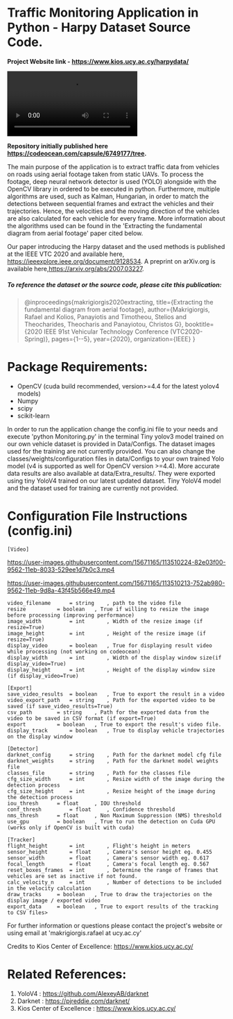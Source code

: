 # Traffic Monitoring Application in Python - Harpy Dataset Source Code.

**Project Website link - https://www.kios.ucy.ac.cy/harpydata/**

![Demo Video of this Proejct](https://user-images.githubusercontent.com/15671165/113510212-72c85f80-9562-11eb-83d2-7aeaca05a68a.mp4)

**Repository initially published here https://codeocean.com/capsule/6749177/tree.**

The main purpose of the application is to extract traffic data from vehicles on roads using aerial footage taken from static UAVs. To process the footage, deep neural network detector is used (YOLO) alongside with the OpenCV library in ordered to be executed in python. Furthermore, multiple algorithms are used, such as Kalman, Hungarian, in order to match the detections between sequential frames and extract the vehicles and their trajectories. Hence, the velocities and the moving direction of the vehicles are also calculated for each vehicle for every frame. More information about the algorithms used can be found in the 'Extracting the fundamental diagram from aerial footage' paper cited below.

Our paper introducing the Harpy dataset and the used methods is published at the IEEE VTC 2020 and available here, https://ieeexplore.ieee.org/document/9128534.
A preprint on arXiv.org is available here,https://arxiv.org/abs/2007.03227. 

##### To reference the dataset or the source code, please cite this publication: 

> @inproceedings{makrigiorgis2020extracting,
>  title={Extracting the fundamental diagram from aerial footage},
>  author={Makrigiorgis, Rafael and Kolios, Panayiotis and Timotheou, Stelios and Theocharides, Theocharis and Panayiotou, Christos G},
>  booktitle={2020 IEEE 91st Vehicular Technology Conference (VTC2020-Spring)},
>  pages={1--5},
> year={2020},
>  organization={IEEE}
> }

# Package Requirements:
- OpenCV (cuda build recommended, version>=4.4 for the latest yolov4 models)
- Numpy
- scipy
- scikit-learn


In order to run the application change the config.ini file to your needs and execute 'python Monitoring.py' in the terminal
Tiny yolov3 model trained on our own vehicle dataset is provided in Data/Configs. 
The dataset images used for the training are not currently provided.
You can also change the classes/weights/configuration files in data/Configs to your own trained Yolo model (v4 is supported as well for OpenCV version >=4.4).
More accurate data results are also available at data/Extra_results/. They were exported using tiny YoloV4 trained on our latest updated dataset. Tiny YoloV4 model and the dataset used for training are currently not provided.


# Configuration File Instructions (config.ini)

    [Video]
https://user-images.githubusercontent.com/15671165/113510224-82e03f00-9562-11eb-8033-529ee1d7b0c3.mp4


https://user-images.githubusercontent.com/15671165/113510213-752ab980-9562-11eb-9d8a-43f45b566e49.mp4


    video_filename		= string	, path to the video file
    resize 			= boolean	, True if willing to resize the image before processing (improving performance)
    image_width 		= int		, Width of the resize image (if resize=True)
    image_height 		= int		, Height of the resize image (if resize=True)
    display_video		= boolean	, True for displaying result video while processing (not working on codeocean)
    display_width 		= int		, Width of the display window size(if display_video=True)
    display_height 		= int		, Height of the display window size (if display_video=True)
    
    [Export]
    save_video_results	= boolean	, True to export the result in a video
    video_export_path 	= string	, Path for the exported video to be saved (if save_video_results=True)	
    csv_path 		= string	, Path for the exported data from the video to be saved in CSV format (if export=True)
    export			= boolean	, True to export the result's video file.
    display_track		= boolean	, True to display vehicle trajectories on the display window
    
    [Detector]
    darknet_config 		= string	, Path for the darknet model cfg file
    darknet_weights 	= string	, Path for the darknet model weights file
    classes_file 		= string	, Path for the classes file
    cfg_size_width		= int		, Resize width of the image during the detection process 
    cfg_size_height		= int		, Resize height of the image during the detection process 
    iou_thresh 		= float		, IOU threshold 
    conf_thresh 		= float		, Confidence threshold 
    nms_thresh 		= float		, Non Maximum Suppression (NMS) threshold 
    use_gpu 		= boolean	, True to run the detection on Cuda GPU (works only if OpenCV is built with cuda) 
    
    [Tracker]
    flight_height 		= int		, Flight's height in meters
    sensor_height 		= float		, Camera's sensor height eg. 0.455
    sensor_width		= float		, Camera's sensor width eg. 0.617
    focal_length		= float		, Camera's focal length eg. 0.567
    reset_boxes_frames	= int		, Determine the range of frames that vehicles are set as inactive if not found.
    calc_velocity_n		= int		, Number of detections to be included in the velocity calculation
    draw_tracks		= boolean	, True to draw the trajectories on the display image / exported video
    export_data		= boolean	, True to export results of the tracking to CSV files>

For further information or questions please contact the project's website or using email at 'makrigiorgis.rafael at ucy.ac.cy'

Credits to Kios Center of Excellence: https://www.kios.ucy.ac.cy/


# Related References:

1.  YoloV4					:	https://github.com/AlexeyAB/darknet
2.  Darknet					:	https://pjreddie.com/darknet/
3.  Kios Center of Excellence	    :	https://www.kios.ucy.ac.cy/
